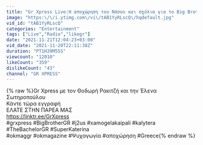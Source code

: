 ```yaml
---
title: "Gr Xpress Live:H αποχώρηση του Νάσου και σχόλια για το Big Brother.Ο τσακωμός της Ψυχαράκη στο J2us."
image: "https:\/\/i.ytimg.com\/vi\/tAB1YyRLscQ\/hqdefault.jpg"
vid_id: "tAB1YyRLscQ"
categories: "Entertainment"
tags: ["Live","Radio","likegr"]
date: "2021-11-21T12:04:23+03:00"
vid_date: "2021-11-20T22:11:38Z"
duration: "PT1H39M55S"
viewcount: "12010"
likeCount: "359"
dislikeCount: "43"
channel: "GR XPRESS"
---
```

{% raw %}Gr Xpress  με τον Θοδωρή Ρακιτζή και την Έλενα Σωτηροπούλου <br />Κάντε τώρα εγγραφή<br />ΕΛΑΤΕ ΣΤΗΝ ΠΑΡΕΑ ΜΑΣ<br /><a rel="nofollow" target="blank" href="https://linktr.ee/GrXpress">https://linktr.ee/GrXpress</a><br />#grxpress #BigBrotherGR #j2us #xamogelakaipali #kalytera  #TheBachelorGR  #SuperKaterina<br />#okmaggr #okmagazine #Ψυχαγωγία  #αποχώρηση #Greece{% endraw %}
